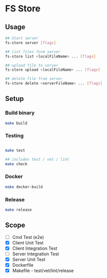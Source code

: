 # FS Store

## Usage

```sh
## Start server
fs-store server [flags]

## list files form server
fs-store list <localFileName> ... [flags]

## upload file to server
fs-store upload <localFileName> ... [flags]

## delete file from server
fs-store delete <serverFileName> ... [flags]
```

## Setup

### Build binary

```sh
make build
```

### Testing

```sh

make test

## includes test / vet / lint
make check
```

### Docker

```sh
make docker-build
```

### Release

```sh
make release
```


## Scope

- [ ] Cmd Test (e2e)
- [x] Client Unit Test
- [x] Client Integration Test
- [ ] Server Integration Test
- [x] Server Unit Test
- [x] Dockerfile
- [x] Makefile - test/vet/lint/release
